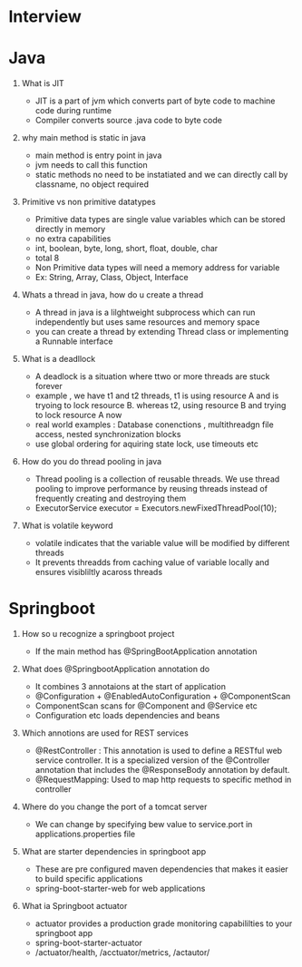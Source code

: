 Interview
=========

# Java

1. What is JIT
   - JIT is a part of jvm which converts part of byte code to machine code during runtime
   - Compiler converts source .java code to byte code

2. why main method is static in java
    - main method is entry point in java
    - jvm needs to call this function
    - static methods no need to be instatiated and we can  directly call by classname, no object required

3. Primitive vs non primitive datatypes
    - Primitive data types are single value variables which can be stored directly in memory
    - no extra capabilities
    - int, boolean, byte, long, short, float, double, char
    - total 8
    - Non Primitive data types will need a memory address for variable
    - Ex: String, Array, Class, Object, Interface

4. Whats a thread in java, how do u create a thread
    - A thread in java is a lilghtweight subprocess which can run independently but uses same resources and memory space
    - you can create a thread by extending Thread class or implementing a Runnable interface

5. What is a deadllock
    - A deadlock is a situation where ttwo or more threads are stuck forever
    - example , we have t1 and t2 threads, t1 is using resource A and is tryoing to lock resource B. whereas t2, using resource B and trying to lock resource A now
    - real world examples : Database conenctions , multithreadgn file access, nested synchronization blocks
    - use global ordering for aquiring state lock,  use timeouts etc

6. How do you do thread pooling in java
    - Thread pooling is a collection of reusable threads. We use thread pooling to improve performance by reusing threads instead of frequently creating and destroying them
    - ExecutorService executor = Executors.newFixedThreadPool(10);

7. What is volatile keyword
   - volatile indicates that the variable value will be modified by different threads
   - It prevents threadds from caching value of variable locally and ensures visibliltly acaross threads


# Springboot

1. How so u recognize a springboot project
   - If the main method has @SpringBootApplication annotation

2. What does @SpringbootApplication annotation do
    - It combines 3 annotaions at the start of application
    - @Configuration + @EnabledAutoConfiguration + @ComponentScan
    - ComponentScan scans  for @Component and @Service etc
    - Configuration etc loads dependencies and beans

3. Which annotions are used for REST services
    - @RestController : This annotation is used to define a RESTful web service controller. It is a specialized version of the @Controller annotation that includes the @ResponseBody annotation by default.
    - @RequestMapping: Used to map http requests to specific method in controller

4. Where do you change the port of a tomcat server
    - We can change by specifying bew value to service.port in applications.properties file

5. What are starter dependencies in springboot app
    - These are pre configured maven dependencies that makes it easier to build specific applications
    - spring-boot-starter-web for web applications

6. What ia Springboot actuator
   - actuator provides a production grade monitoring capabililties to your springboot app
   - spring-boot-starter-actuator
   - /actuator/health, /acctuator/metrics,  /actautor/